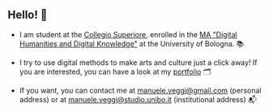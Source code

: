 ## Hello! 🎈

* I am student at the [Collegio Superiore](https://site.unibo.it/collegio-superiore/it), enrolled in the [ MA "Digital Humanities and Digital Knowledge"](https://corsi.unibo.it/2cycle/DigitalHumanitiesKnowledge) at the University of Bologna. 📚

* I try to use digital methods to make arts and culture just a click away! If you are interested, you can have a look at my [portfolio](https://www.google.com) 🗂

* If you want, you can contact me at [manuele.veggi@gmail.com](mailto:manuele.veggi@gmail.com) (personal address) or at [manuele.veggi@studio.unibo.it](mailto:manuele.veggi@studio.unibo.it) (institutional address) 📬
